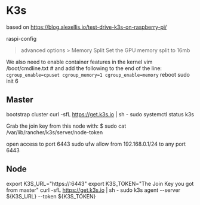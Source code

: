 # K3s
 based on https://blog.alexellis.io/test-drive-k3s-on-raspberry-pi/

raspi-config
> advanced options > Memory Split
Set the GPU memory split to 16mb 

We also need to enable container features in the kernel
vim /boot/cmdline.txt # and add the following to the end of the line:
``` cgroup_enable=cpuset cgroup_memory=1 cgroup_enable=memory```
reboot
sudo init 6

## Master
bootstrap cluster
curl -sfL https://get.k3s.io | sh -
sudo systemctl status k3s

Grab the join key from this node with:
$ sudo cat /var/lib/rancher/k3s/server/node-token

open access to port 6443
sudo ufw allow from 192.168.0.1/24 to any port 6443

## Node
export K3S_URL="https://<hostname of master>:6443"
export K3S_TOKEN="The Join Key you got from master"
curl -sfL https://get.k3s.io | sh -
sudo k3s agent --server ${K3S_URL} --token ${K3S_TOKEN}


